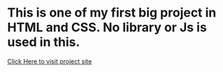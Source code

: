 # This is one of my first big project in HTML and CSS. No library or Js is used in this.

[Click Here to visit project site](https://luckydhanda.github.io/Music-Player/)
